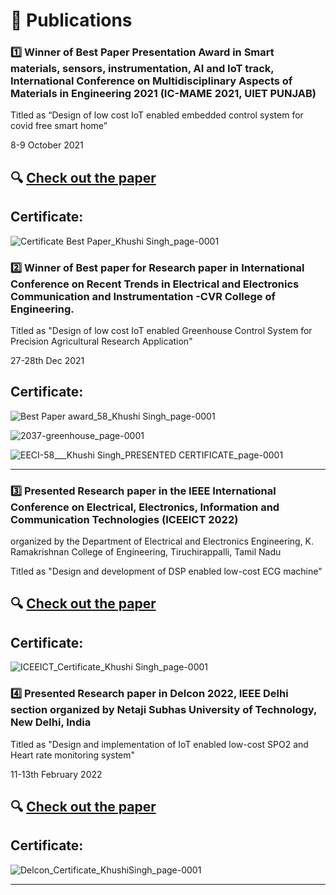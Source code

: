 # :book: Publications

### :one: Winner of Best Paper Presentation Award in Smart materials, sensors, instrumentation, AI and IoT track, International Conference on Multidisciplinary Aspects of Materials in Engineering 2021 (IC-MAME 2021, UIET PUNJAB) 

Titled as “Design of low cost IoT enabled embedded control system for covid free smart home”

8-9 October 2021

## :mag: [Check out the paper](https://iopscience.iop.org/article/10.1088/1757-899X/1225/1/012058)

## Certificate:

![Certificate Best Paper_Khushi Singh_page-0001](https://user-images.githubusercontent.com/107871742/174884838-85d8d500-b8db-4f49-80db-08cabc250b44.jpg)



### :two: Winner of Best paper for Research paper in International Conference on Recent Trends in Electrical and Electronics Communication and Instrumentation -CVR College of Engineering.

Titled as "Design of low cost IoT enabled Greenhouse Control System for Precision Agricultural Research Application"

27-28th Dec 2021

## Certificate:

![Best Paper award_58_Khushi Singh_page-0001](https://user-images.githubusercontent.com/107871742/174885560-bd9a3fc4-fa01-4439-8d0b-3c66e4e6b153.jpg)

![2037-greenhouse_page-0001](https://user-images.githubusercontent.com/107871742/184084990-dfd4f67d-5358-4f3a-bb90-d223d453f4df.jpg)


![EECI-58___Khushi Singh_PRESENTED CERTIFICATE_page-0001](https://user-images.githubusercontent.com/107871742/174885109-9e91880c-5a08-454e-ae26-01482b6cce8d.jpg)



---

### :three: Presented Research paper  in the IEEE International Conference on Electrical, Electronics, Information and Communication Technologies (ICEEICT 2022)
organized by the Department of Electrical and Electronics Engineering, K. Ramakrishnan College of Engineering, 
Tiruchirappalli, Tamil Nadu

Titled as "Design and development of DSP enabled low-cost ECG machine"

## :mag: [Check out the paper](https://ieeexplore.ieee.org/document/9768423)

## Certificate:

![ICEEICT_Certificate_Khushi Singh_page-0001](https://user-images.githubusercontent.com/107871742/174884500-21244703-a662-463c-a201-715a712af0a6.jpg)


### :four: Presented Research paper  in Delcon 2022, IEEE Delhi section organized by Netaji Subhas University of Technology, New Delhi, India

Titled as "Design and implementation of IoT enabled low-cost SPO2 and Heart rate monitoring system"

11-13th February 2022

## :mag: [Check out the paper](https://ieeexplore.ieee.org/document/9753167)

## Certificate:
![Delcon_Certificate_KhushiSingh_page-0001](https://user-images.githubusercontent.com/107871742/174884288-f1beb67b-5afe-4af1-996e-e3daf14387dc.jpg)


---
